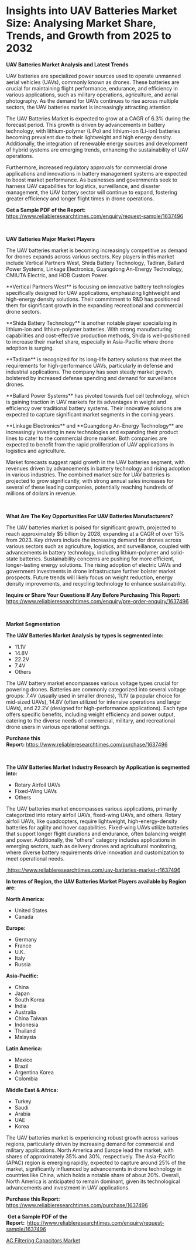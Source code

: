 <p><h1>Insights into UAV Batteries Market Size: Analysing Market Share, Trends, and Growth from 2025 to 2032</h1></p><p><strong>UAV Batteries Market Analysis and Latest Trends</strong></p>
<p><p>UAV batteries are specialized power sources used to operate unmanned aerial vehicles (UAVs), commonly known as drones. These batteries are crucial for maintaining flight performance, endurance, and efficiency in various applications, such as military operations, agriculture, and aerial photography. As the demand for UAVs continues to rise across multiple sectors, the UAV batteries market is increasingly attracting attention.</p><p>The UAV Batteries Market is expected to grow at a CAGR of 6.3% during the forecast period. This growth is driven by advancements in battery technology, with lithium-polymer (LiPo) and lithium-ion (Li-ion) batteries becoming prevalent due to their lightweight and high energy density. Additionally, the integration of renewable energy sources and development of hybrid systems are emerging trends, enhancing the sustainability of UAV operations.</p><p>Furthermore, increased regulatory approvals for commercial drone applications and innovations in battery management systems are expected to boost market performance. As businesses and governments seek to harness UAV capabilities for logistics, surveillance, and disaster management, the UAV battery sector will continue to expand, fostering greater efficiency and longer flight times in drone operations.</p></p>
<p><strong>Get a Sample PDF of the Report:&nbsp;</strong> <a href="https://www.reliableresearchtimes.com/enquiry/request-sample/1637496?utm_campaign=2315&utm_medium=2&utm_source=Github&utm_content=ia&utm_term=13022025&utm_id=uav-batteries">https://www.reliableresearchtimes.com/enquiry/request-sample/1637496</a></p>
<p>&nbsp;</p>
<p><strong>UAV Batteries Major Market Players</strong></p>
<p><p>The UAV batteries market is becoming increasingly competitive as demand for drones expands across various sectors. Key players in this market include Vertical Partners West, Shida Battery Technology, Tadiran, Ballard Power Systems, Linkage Electronics, Guangdong An-Energy Technology, CMIUTA Electric, and HOB Custom Power.</p><p>**Vertical Partners West** is focusing on innovative battery technologies specifically designed for UAV applications, emphasizing lightweight and high-energy density solutions. Their commitment to R&D has positioned them for significant growth in the expanding recreational and commercial drone sectors.</p><p>**Shida Battery Technology** is another notable player specializing in lithium-ion and lithium-polymer batteries. With strong manufacturing capabilities and cost-effective production methods, Shida is well-positioned to increase their market share, especially in Asia-Pacific where drone adoption is surging.</p><p>**Tadiran** is recognized for its long-life battery solutions that meet the requirements for high-performance UAVs, particularly in defense and industrial applications. The company has seen steady market growth, bolstered by increased defense spending and demand for surveillance drones.</p><p>**Ballard Power Systems** has pivoted towards fuel cell technology, which is gaining traction in UAV markets for its advantages in weight and efficiency over traditional battery systems. Their innovative solutions are expected to capture significant market segments in the coming years.</p><p>**Linkage Electronics** and **Guangdong An-Energy Technology** are increasingly investing in new technologies and expanding their product lines to cater to the commercial drone market. Both companies are expected to benefit from the rapid proliferation of UAV applications in logistics and agriculture.</p><p>Market forecasts suggest rapid growth in the UAV batteries segment, with revenues driven by advancements in battery technology and rising adoption in various industries. The combined market size for UAV batteries is projected to grow significantly, with strong annual sales increases for several of these leading companies, potentially reaching hundreds of millions of dollars in revenue.</p></p>
<p>&nbsp;</p>
<p><strong>What Are The Key Opportunities For UAV Batteries Manufacturers?</strong></p>
<p><p>The UAV batteries market is poised for significant growth, projected to reach approximately $5 billion by 2028, expanding at a CAGR of over 15% from 2023. Key drivers include the increasing demand for drones across various sectors such as agriculture, logistics, and surveillance, coupled with advancements in battery technology, including lithium-polymer and solid-state batteries. Sustainability concerns are pushing for more efficient, longer-lasting energy solutions. The rising adoption of electric UAVs and government investments in drone infrastructure further bolster market prospects. Future trends will likely focus on weight reduction, energy density improvements, and recycling technology to enhance sustainability.</p></p>
<p><strong>Inquire or Share Your Questions If Any Before Purchasing This Report:</strong> <a href="https://www.reliableresearchtimes.com/enquiry/pre-order-enquiry/1637496?utm_campaign=2315&utm_medium=2&utm_source=Github&utm_content=ia&utm_term=13022025&utm_id=uav-batteries">https://www.reliableresearchtimes.com/enquiry/pre-order-enquiry/1637496</a></p>
<p>&nbsp;</p>
<p><strong>Market Segmentation</strong></p>
<p><strong>The UAV Batteries Market Analysis by types is segmented into:</strong></p>
<p><ul><li>11.1V</li><li>14.8V</li><li>22.2V</li><li>7.4V</li><li>Others</li></ul></p>
<p><p>The UAV battery market encompasses various voltage types crucial for powering drones. Batteries are commonly categorized into several voltage groups: 7.4V (usually used in smaller drones), 11.1V (a popular choice for mid-sized UAVs), 14.8V (often utilized for intensive operations and larger UAVs), and 22.2V (designed for high-performance applications). Each type offers specific benefits, including weight efficiency and power output, catering to the diverse needs of commercial, military, and recreational drone users in various operational settings.</p></p>
<p><strong>Purchase this Report:&nbsp;</strong><a href="https://www.reliableresearchtimes.com/purchase/1637496?utm_campaign=2315&utm_medium=2&utm_source=Github&utm_content=ia&utm_term=13022025&utm_id=uav-batteries">https://www.reliableresearchtimes.com/purchase/1637496</a></p>
<p>&nbsp;</p>
<p><strong>The UAV Batteries Market Industry Research by Application is segmented into:</strong></p>
<p><ul><li>Rotary Airfoil UAVs</li><li>Fixed-Wing UAVs</li><li>Others</li></ul></p>
<p><p>The UAV batteries market encompasses various applications, primarily categorized into rotary airfoil UAVs, fixed-wing UAVs, and others. Rotary airfoil UAVs, like quadcopters, require lightweight, high-energy-density batteries for agility and hover capabilities. Fixed-wing UAVs utilize batteries that support longer flight durations and endurance, often balancing weight and power. Additionally, the "others" category includes applications in emerging sectors, such as delivery drones and agricultural monitoring, where diverse battery requirements drive innovation and customization to meet operational needs.</p></p>
<p><a href="https://www.reliableresearchtimes.com/uav-batteries-market-r1637496?utm_campaign=2315&utm_medium=2&utm_source=Github&utm_content=ia&utm_term=13022025&utm_id=uav-batteries">&nbsp;https://www.reliableresearchtimes.com/uav-batteries-market-r1637496</a></p>
<p><strong>In terms of Region, the UAV Batteries Market Players available by Region are:</strong></p>
<p>
    <p> <strong> North America: </strong>
        <ul>
            <li>United States</li>
            <li>Canada</li>
        </ul>
        </p> 
    <p> <strong> Europe: </strong>
        <ul>
            <li>Germany</li>
            <li>France</li>
            <li>U.K.</li>
            <li>Italy</li>
            <li>Russia</li>
        </ul>
        </p> 
    <p> <strong> Asia-Pacific: </strong>
        <ul>
            <li>China</li>
            <li>Japan</li>
            <li>South Korea</li>
            <li>India</li>
            <li>Australia</li>
            <li>China Taiwan</li>
            <li>Indonesia</li>
            <li>Thailand</li>
            <li>Malaysia</li>
        </ul>
        </p> 
    <p> <strong> Latin America: </strong>
        <ul>
            <li>Mexico</li>
            <li>Brazil</li>
            <li>Argentina Korea</li>
            <li>Colombia</li>
        </ul>
        </p> 
    <p> <strong> Middle East & Africa: </strong>
        <ul>
            <li>Turkey</li>
            <li>Saudi</li>
            <li>Arabia</li>
            <li>UAE</li>
            <li>Korea</li>
        </ul>
    </p>
    </p>
<p><p>The UAV batteries market is experiencing robust growth across various regions, particularly driven by increasing demand for commercial and military applications. North America and Europe lead the market, with shares of approximately 35% and 30%, respectively. The Asia-Pacific (APAC) region is emerging rapidly, expected to capture around 25% of the market, significantly influenced by advancements in drone technology in countries like China, which holds a notable share of about 20%. Overall, North America is anticipated to remain dominant, given its technological advancements and investment in UAV applications.</p></p>
<p><strong>Purchase this Report: </strong><a href="https://www.reliableresearchtimes.com/purchase/1637496?utm_campaign=2315&utm_medium=2&utm_source=Github&utm_content=ia&utm_term=13022025&utm_id=uav-batteries">https://www.reliableresearchtimes.com/purchase/1637496</a></p>
<p>&nbsp;<strong>Get a Sample PDF of the Report:&nbsp;&nbsp;</strong><a href="https://www.reliableresearchtimes.com/enquiry/request-sample/1637496?utm_campaign=2315&utm_medium=2&utm_source=Github&utm_content=ia&utm_term=13022025&utm_id=uav-batteries">https://www.reliableresearchtimes.com/enquiry/request-sample/1637496</a></p>
<p><strong></strong></p>
<p><p><a href="https://github.com/alberthagorsuch/Market-Research-Report-List-1/blob/main/ac-filtering-capacitors-market.md?utm_campaign=2315&utm_medium=2&utm_source=Github&utm_content=ia&utm_term=13022025&utm_id=uav-batteries">AC Filtering Capacitors Market</a></p></p>